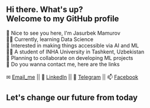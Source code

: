 ##  Hi there. What's up? <br> Welcome to my GitHub profile
 👋 Nice to see you here, I'm Jasurbek Mamurov <br>
 👨‍💻 Currently, learning Data Science <br>
 🤖 Interested in making things accessible via AI and ML <br>
 🧑‍🎓 A student of INHA University in Tashkent, Uzbekistan <br>
 🤝 Planning to collaborate on developing ML projects <br>
 📲 Do you wanna contact me, here are the links <br><br>
✉ [Email_me](mailto:jascinmamurov7@gmail.com) || 📱 [LinkedIn](https://www.linkedin.com/in/jmamurov) || 📮 [Telegram](https://t.me/Jasurbek16) || 📫 [Facebook](https://www.facebook.com/mamurov.jasurbek)

## Let's change our future from today
